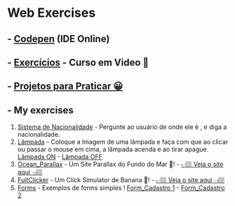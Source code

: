 <h1>Web Exercises</h1>
<h2>- <a href='https://codepen.io/carlos09v' target='_blank' rel='external'>Codepen</a> (IDE Online)</h2>
<h2>- <a href='https://github.com/carlos09v/Mini-Projects_Exercises/tree/main/Web/CursoEmVideo' target='_self' rel='next'>Exercícios</a> - Curso em Video 🖖</h2>
<h2>- <a href='https://github.com/carlos09v/Mini-Projects_Exercises/tree/main/Web/Devs' target='_self' rel='next'>Projetos para Praticar 😀</a></h2>

<h2>- My exercises</h2>
<ol>
  <li><a href='https://carlos09v.github.io/Mini-Projects_Exercises/Web/Eu/Nacionalidade/Desafio009.html' target='_blank' rel='next'>Sistema de Nacionalidade</a> - Pergunte ao usuário de onde ele é , e diga a nacionalidade.</li>
  <li><a href='https://carlos09v.github.io/Mini-Projects_Exercises/Web/Eu/L%C3%A2mpada/index.html' rel='next'>Lâmpada</a> - Coloque a Imagem de uma lâmpada e faça com que ao clicar ou passar o mouse em cima, a lâmpada acenda e ao tirar apague. <a href='https://github.com/carlos09v/Mini-Projects_Exercises/blob/main/Web/Eu/L%C3%A2mpada/lampada-on.jpg' target='_blank' rel='external'>Lâmpada ON</a> - <a href='https://github.com/carlos09v/Mini-Projects_Exercises/blob/main/Web/Eu/L%C3%A2mpada/lampada.jpg' target='_blank' rel='external'>Lâmpada OFF</a></li>
  <li><a href='https://github.com/carlos09v/Mini-Projects_Exercises/tree/main/Web/Eu/Ocean_Parallax' rel='next'>Ocean_Parallax</a> - Um Site Parallax do Fundo do Mar 🐬! - <a href="https://carlos09v.github.io/Mini-Projects_Exercises/Web/Eu/Ocean_Parallax/" target="_blank">👉🏽 Veja o site aqui  👈🏽</a></li>
  <li><a href='https://github.com/carlos09v/Mini-Projects_Exercises/tree/main/Web/Eu/FruitClicker' rel='next'>FuitClicker</a> - Um Click Simulator de Banana 🍌! - <a href="https://carlos09v.github.io/Mini-Projects_Exercises/Web/Eu/FruitClicker/" target="_blank">👉🏽 Veja o site aqui  👈🏽</a></li>
  <li><a href='https://github.com/carlos09v/Mini-Projects_Exercises/tree/main/Web/Eu' rel='next'>Forms</a> - Exemplos de forms simples ! <a href='https://carlos09v.github.io/Mini-Projects_Exercises/Web/Eu/Form_cadastro/' target='_blank' rel='external'>Form_Cadastro 1</a> - <a href='https://carlos09v.github.io/Mini-Projects_Exercises/Web/Eu/Form_cadastro2/' target='_blank' rel='external'>Form_Cadastro 2</a></li>
</ol>
